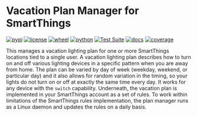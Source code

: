 # Vacation Plan Manager for SmartThings

[![pypi](https://img.shields.io/pypi/v/vacation-plan-manager.svg)](https://pypi.org/project/vacation-plan-manager/)
[![license](https://img.shields.io/pypi/l/vacation-plan-manager.svg)](https://github.com/pronovic/vacation-plan-manager/blob/master/LICENSE)
[![wheel](https://img.shields.io/pypi/wheel/vacation-plan-manager.svg)](https://pypi.org/project/vacation-plan-manager/)
[![python](https://img.shields.io/pypi/pyversions/vacation-plan-manager.svg)](https://pypi.org/project/vacation-plan-manager/)
[![Test Suite](https://github.com/pronovic/vacation-plan-manager/workflows/Test%20Suite/badge.svg)](https://github.com/pronovic/vacation-plan-manager/actions?query=workflow%3A%22Test+Suite%22)
[![docs](https://readthedocs.org/projects/vacation-plan-manager/badge/?version=stable&style=flat)](https://vacation-plan-manager.readthedocs.io/en/stable/)
[![coverage](https://coveralls.io/repos/github/pronovic/vacation-plan-manager/badge.svg?branch=master)](https://coveralls.io/github/pronovic/vacation-plan-manager?branch=master)

This manages a vacation lighting plan for one or more SmartThings locations tied to a single user.  A vacation lighting plan describes how to turn on and off various lighting devices in a specific pattern when you are away from home.  The plan can be varied by day of week (weekday, weekend, or particular day) and it also allows for random variation in the timing, so your lights do not turn on or off at exactly the same time every day.  It works for any device with the `switch` capability.  Underneath, the vacation plan is implemented in your SmartThings account as a set of rules. To work within limitations of the SmartThings rules implementation, the plan manager runs as a Linux daemon and updates the rules on a daily basis.


